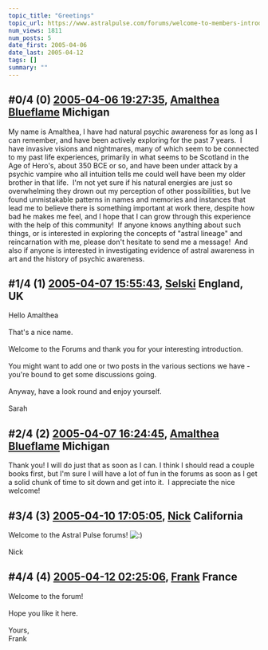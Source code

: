 ```yaml
---
topic_title: "Greetings"
topic_url: https://www.astralpulse.com/forums/welcome-to-members-introductions!/greetings-18381
num_views: 1811
num_posts: 5
date_first: 2005-04-06
date_last: 2005-04-12
tags: []
summary: ""
---
```


## \#0/4 (0) [2005-04-06 19:27:35](https://www.astralpulse.com/forums/index.php?msg=159258), [Amalthea Blueflame](https://www.astralpulse.com/forums/profile/?u=8786) Michigan ##
<section>
My name is Amalthea, I have had natural psychic awareness for as long as I can remember, and have been actively exploring for the past 7 years.  I have invasive visions and nightmares, many of which seem to be connected to my past life experiences, primarily in what seems to be Scotland in the Age of Hero's, about 350 BCE or so, and have been under attack by a psychic vampire who all intuition tells me could well have been my older brother in that life.  I'm not yet sure if his natural energies are just so overwhelming they drown out my perception of other possibilities, but Ive found unmistakable patterns in names and memories and instances that lead me to believe there is something important at work there, despite how bad he makes me feel, and I hope that I can grow through this experience with the help of this community!  If anyone knows anything about such things, or is interested in exploring the concepts of "astral lineage" and reincarnation with me, please don't hesitate to send me a message!  And also if anyone is interested in investigating evidence of astral awareness in art and the history of psychic awareness.
</section>

## \#1/4 (1) [2005-04-07 15:55:43](https://www.astralpulse.com/forums/index.php?msg=159342), [Selski](https://www.astralpulse.com/forums/profile/?u=6012) England, UK ##
<section>
Hello Amalthea
<br>
<br>
That's a nice name.
<br>
<br>
Welcome to the Forums and thank you for your interesting introduction.
<br>
<br>
You might want to add one or two posts in the various sections we have - you're bound to get some discussions going.
<br>
<br>
Anyway, have a look round and enjoy yourself.
<br>
<br>
Sarah
</section>

## \#2/4 (2) [2005-04-07 16:24:45](https://www.astralpulse.com/forums/index.php?msg=159346), [Amalthea Blueflame](https://www.astralpulse.com/forums/profile/?u=8786) Michigan ##
<section>
Thank you! I will do just that as soon as I can. I think I should read a couple books first, but I'm sure I will have a lot of fun in the forums as soon as I get a solid chunk of time to sit down and get into it.  I appreciate the nice welcome!
</section>

## \#3/4 (3) [2005-04-10 17:05:05](https://www.astralpulse.com/forums/index.php?msg=159715), [Nick](https://www.astralpulse.com/forums/profile/?u=2080) California ##
<section>
Welcome to the Astral Pulse forums!
<img alt=":)" class="smiley" src="https://www.astralpulse.com/forums/Smileys/fugue/smiley.png" title="Smiley"/>
<br>
<br>
Nick
</section>

## \#4/4 (4) [2005-04-12 02:25:06](https://www.astralpulse.com/forums/index.php?msg=159912), [Frank](https://www.astralpulse.com/forums/profile/?u=359) France ##
<section>
Welcome to the forum!
<br>
<br>
Hope you like it here.
<br>
<br>
Yours,
<br>
Frank
</section>